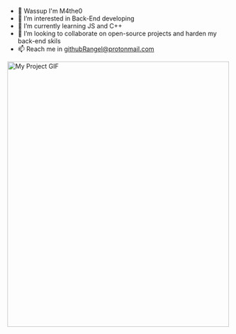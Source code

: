 - 👋 Wassup I'm M4the0
- 👀 I’m interested in Back-End developing
- 🌱 I’m currently learning JS and C++
- 💞️ I’m looking to collaborate on open-source projects and harden my back-end skils
- 📫 Reach me in githubRangel@protonmail.com

<img src="./https://i.redd.it/u0p3zby0qr601.gif" alt="My Project GIF" width="500" height="600">

<!---
M4the0/M4the0 is a ✨ special ✨ repository because its `README.md` (this file) appears on your GitHub profile.
You can click the Preview link to take a look at your changes.
--->
